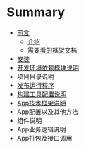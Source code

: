 # Summary

* [前言](README.md)
  * [介绍](jie-shao.md)
  * [需要看的框架文档](xu-yao-kan-de-kuang-jia-wen-dang.md)
* [安装](an-zhuang.md)
* [开发环境依赖模块说明](kai-fa-huan-jing-yi-lai-mo-kuai-shuo-ming.md)
* 项目目录说明
* [发布运行程序](fa-bu-yun-xing.md)
* [构建工具配置说明](gou-jian-gong-ju-pei-zhi.md)
* [App技术框架说明](appji-zhu-kuang-jia-shuo-ming.md)
* App配置以及其他方法
* 组件说明
* App业务逻辑说明
* App打包及接口调用

